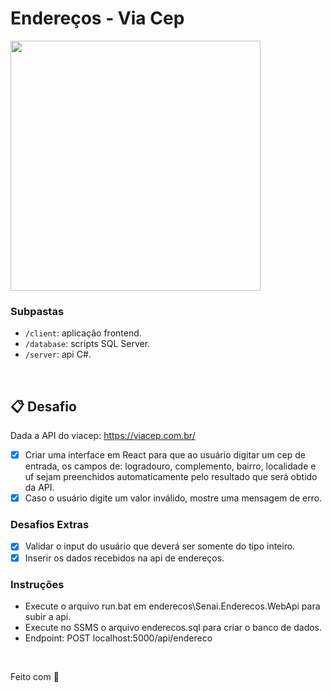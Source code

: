# Endereços - Via Cep

<p>
    <img src="https://github.com/amadorgabriel/2s2019-fullstack-exercises/blob/master/Enderecos/client/public/enderecos-viacep.png" height="400px">
</p>

### Subpastas

- `/client`: aplicação frontend.
- `/database`: scripts SQL Server.
- `/server`: api C#.

&nbsp;

## 📋 Desafio
Dada a API do viacep: https://viacep.com.br/

- [X] Criar uma interface em React para que ao usuário digitar um cep de entrada, os campos de: logradouro, complemento, bairro, localidade e uf sejam preenchidos automaticamente pelo resultado que será obtido da API.
- [X] Caso o usuário digite um valor inválido, mostre uma mensagem de erro.

### Desafios Extras

- [X] Validar o input do usuário que deverá ser somente do tipo inteiro.
- [X] Inserir os dados recebidos na api de endereços.

### Instruções

- Execute o arquivo run.bat em enderecos\Senai.Enderecos.WebApi para subir a api.
- Execute no SSMS o arquivo enderecos.sql para criar o banco de dados.
- Endpoint: POST localhost:5000/api/endereco

&nbsp;

Feito com 💜 
